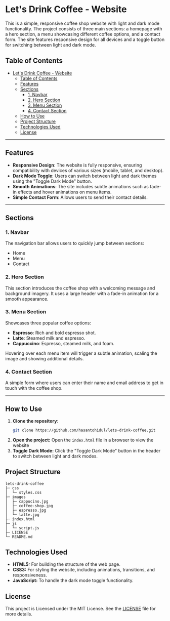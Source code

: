 # Let's Drink Coffee - Website
This is a simple, responsive coffee shop website with light and dark mode functionality. The project consists of three main sections: a homepage with a hero section, a menu showcasing different coffee options, and a contact form. The site features responsive design for all devices and a toggle button for switching between light and dark mode.

## Table of Contents
- [Let's Drink Coffee - Website](#lets-drink-coffee---website)
  - [Table of Contents](#table-of-contents)
  - [Features](#features)
  - [Sections](#sections)
    - [1. Navbar](#1-navbar)
    - [2. Hero Section](#2-hero-section)
    - [3. Menu Section](#3-menu-section)
    - [4. Contact Section](#4-contact-section)
  - [How to Use](#how-to-use)
  - [Project Structure](#project-structure)
  - [Technologies Used](#technologies-used)
  - [License](#license)

---

## Features

- **Responsive Design**: The website is fully responsive, ensuring compatibility with devices of various sizes (mobile, tablet, and desktop).
- **Dark Mode Toggle**: Users can switch between light and dark themes using the "Toggle Dark Mode" button.
- **Smooth Animations**: The site includes subtle animations such as fade-in effects and hover animations on menu items.
- **Simple Contact Form**: Allows users to send their contact details.

---

## Sections

### 1. Navbar
The navigation bar allows users to quickly jump between sections:
- Home
- Menu
- Contact

### 2. Hero Section
This section introduces the coffee shop with a welcoming message and background imagery. It uses a large header with a fade-in animation for a smooth appearance.

### 3. Menu Section
Showcases three popular coffee options:
- **Espresso**: Rich and bold espresso shot.
- **Latte**: Steamed milk and espresso.
- **Cappuccino**: Espresso, steamed milk, and foam.

Hovering over each menu item will trigger a subtle animation, scaling the image and showing additional details.

### 4. Contact Section
A simple form where users can enter their name and email address to get in touch with the coffee shop.

---

## How to Use

1. **Clone the repository**:
   ```bash
   git clone https://github.com/hasantohidul/lets-drink-coffee.git
   ```
2. **Open the project:** Open the `index.html` file in a browser to view the website
3. **Toggle Dark Mode:** Click the "Toggle Dark Mode" button in the header to switch between light and dark modes.

## Project Structure
```
lets-drink-coffee
├─ css
│  └─ styles.css
├─ images
│  ├─ cappucino.jpg
│  ├─ coffee-shop.jpg
│  ├─ espresso.jpg
│  └─ latte.jpg
├─ index.html
├─ js
│  └─ script.js
├─ LICENSE
└─ README.md
```

## Technologies Used
- **HTML5:** For building the structure of the web page.
- **CSS3:** For styling the website, including animations, transitions, and responsiveness.
- **JavaScript:** To handle the dark mode toggle functionality.


## License
This project is Licensed under the MIT License. See the [LICENSE](LICENSE) file for more details.